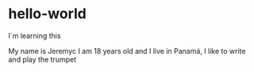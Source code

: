 # hello-world
I´m learning this

My name is Jeremyc I am 18 years old and I live in Panamá, I like to write and play the trumpet 
